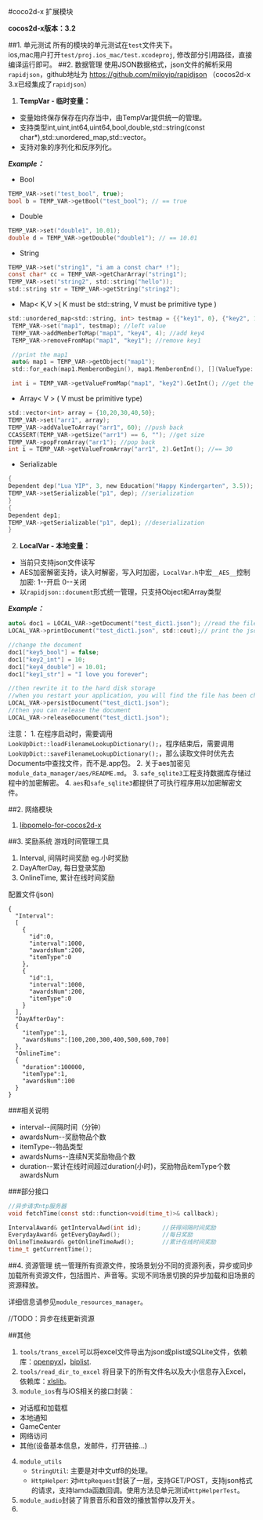 #coco2d-x 扩展模块

**cocos2d-x版本：3.2**

##1. 单元测试
所有的模块的单元测试在`test`文件夹下。  
ios,mac用户打开`test/proj.ios_mac/test.xcodeproj`, 修改部分引用路径，直接编译运行即可。
##2. 数据管理
使用JSON数据格式，json文件的解析采用`rapidjson`，github地址为 https://github.com/miloyip/rapidjson （cocos2d-x 3.x已经集成了`rapidjson`）

1. **TempVar - 临时变量：**
  * 变量始终保存保存在内存当中，由TempVar提供统一的管理。
  * 支持类型int,uint,int64,uint64,bool,double,std::string(const char*),std::unordered_map,std::vector。
  * 支持对象的序列化和反序列化。

   ***Example：***
   * Bool

   ```c
   TEMP_VAR->set("test_bool", true);
   bool b = TEMP_VAR->getBool("test_bool"); // == true
   ```
   * Double

   ```c
   TEMP_VAR->set("double1", 10.01);
   double d = TEMP_VAR->getDouble("double1"); // == 10.01
   ```
   * String

   ```c
   TEMP_VAR->set("string1", "i am a const char* !");
   const char* cc = TEMP_VAR->getCharArray("string1");
   TEMP_VAR->set("string2", std::string("hello"));
   std::string str = TEMP_VAR->getString("string2");
   ```
   * Map< K,V >( K must be std::string, V must be primitive type )

   ```c
   std::unordered_map<std::string, int> testmap = {{"key1", 0}, {"key2", 1}, {"key3", 2}};
    TEMP_VAR->set("map1", testmap); //left value
    TEMP_VAR->addMemberToMap("map1", "key4", 4); //add key4
    TEMP_VAR->removeFromMap("map1", "key1"); //remove key1

    //print the map1
    auto& map1 = TEMP_VAR->getObject("map1");
    std::for_each(map1.MemberonBegin(), map1.MemberonEnd(), [](ValueType::Member& member){std::cout<<"["<<member.name.GetString() << ","<<member.value.GetInt() << "] ";});

    int i = TEMP_VAR->getValueFromMap("map1", "key2").GetInt(); //get the key2 value
   ```
   * Array< V > ( V must be primitive type)

   ```c
   std::vector<int> array = {10,20,30,40,50};
   TEMP_VAR->set("arr1", array);
   TEMP_VAR->addValueToArray("arr1", 60); //push back
   CCASSERT(TEMP_VAR->getSize("arr1") == 6, ""); //get size
   TEMP_VAR->popFromArray("arr1"); //pop back
   int i = TEMP_VAR->getValueFromArray("arr1", 2).GetInt(); //== 30
   ```
   * Serializable

   ```c
{
  Dependent dep("Lua YIP", 3, new Education("Happy Kindergarten", 3.5)); //An object
  TEMP_VAR->setSerializable("p1", dep); //serialization
}
{
  Dependent dep1;
  TEMP_VAR->getSerializable("p1", dep1); //deserialization
}
   ```

2. **LocalVar - 本地变量：**
  * 当前只支持json文件读写
  * AES加密解密支持，读入时解密，写入时加密，`LocalVar.h`中宏`__AES__`控制加密: 1--开启 0--关闭
  * 以`rapidjson::document`形式统一管理，只支持Object和Array类型

  ***Example：***
  ```c
  auto& doc1 = LOCAL_VAR->getDocument("test_dict1.json"); //read the file and decrypt, then store it in memory
  LOCAL_VAR->printDocument("test_dict1.json", std::cout);// print the json file

  //change the document
  doc1["key5_bool"] = false;
  doc1["key2_int"] = 10;
  doc1["key4_double"] = 10.01;
  doc1["key1_str"] = "I love you forever";

  //then rewrite it to the hard disk storage
  //when you restart your application, you will find the file has been changed.
  LOCAL_VAR->persistDocument("test_dict1.json");
  //then you can release the document
  LOCAL_VAR->releaseDocument("test_dict1.json");
  ```
  注意：
    1. 在程序启动时，需要调用`LookUpDict::loadFilenameLookupDictionary();`，程序结束后，需要调用`LookUpDict::saveFilenameLookupDictionary();`，那么读取文件时优先去Documents中查找文件，而不是.app包。
    2. 关于aes加密见`module_data_manager/aes/README.md`。
    3. `safe_sqlite3`工程支持数据库存储过程中的加密解密。
    4. `aes`和`safe_sqlite3`都提供了可执行程序用以加密解密文件。

##2. 网络模块

1. [libpomelo-for-cocos2d-x](https://github.com/sric0880/libpomelo-for-coco2d-x)

##3. 奖励系统
游戏时间管理工具

1. Interval, 间隔时间奖励 eg.小时奖励
2. DayAfterDay, 每日登录奖励
3. OnlineTime, 累计在线时间奖励

配置文件(json)

```
{
  "Interval":
  [
    {
      "id":0,
      "interval":1000,
      "awardsNum":200,
      "itemType":0
    },
    {
      "id":1,
      "interval":1000,
      "awardsNum":200,
      "itemType":0
    }
  ],
  "DayAfterDay":
  {
    "itemType":1,
    "awardsNums":[100,200,300,400,500,600,700]
  },
  "OnlineTime":
  {
    "duration":100000,
    "itemType":1,
    "awardsNum":100
  }
}
```

###相关说明
* interval--间隔时间（分钟）
* awardsNum--奖励物品个数
* itemType--物品类型
* awardsNums--连续N天奖励物品个数
* duration--累计在线时间超过duration(小时)，奖励物品itemType个数 awardsNum

###部分接口

``` c
//异步请求ntp服务器
void fetchTime(const std::function<void(time_t)>& callback);

IntervalAward& getIntervalAwd(int id);      //获得间隔时间奖励
EverydayAward& getEveryDayAwd();            //每日奖励
OnlineTimeAward& getOnlineTimeAwd();        //累计在线时间奖励
time_t getCurrentTime();
```

##4. 资源管理
统一管理所有资源文件，按场景划分不同的资源列表，异步或同步加载所有资源文件，包括图片、声音等。实现不同场景切换的异步加载和旧场景的资源释放。

详细信息请参见`module_resources_manager`。

//TODO：异步在线更新资源

##其他
1. `tools/trans_excel`可以将excel文件导出为json或plist或SQLite文件，依赖库：[openpyxl](http://pythonhosted.org/openpyxl/)，[biplist](https://bitbucket.org/wooster/biplist).
2. `tools/read_dir_to_excel` 将目录下的所有文件名以及大小信息存入Excel，依赖库：[xlslib](xlslib.sourceforge.net)。
3. `module_ios`有与iOS相关的接口封装：
  * 对话框和加载框
  * 本地通知
  * GameCenter
  * 网络访问
  * 其他(设备基本信息，发邮件，打开链接...)
4. `module_utils`
	* `StringUtil`: 主要是对中文utf8的处理。
	* `HttpHelper`: 对`HttpRequest`封装了一层，支持GET/POST，支持json格式的请求，支持lamda函数回调。使用方法见单元测试`HttpHelperTest`。
5. `module_audio`封装了背景音乐和音效的播放暂停以及开关。
6.
